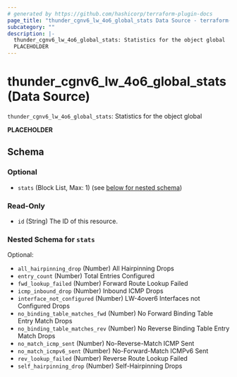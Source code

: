 ```yaml
---
# generated by https://github.com/hashicorp/terraform-plugin-docs
page_title: "thunder_cgnv6_lw_4o6_global_stats Data Source - terraform-provider-thunder"
subcategory: ""
description: |-
  thunder_cgnv6_lw_4o6_global_stats: Statistics for the object global
  PLACEHOLDER
---
```


# thunder_cgnv6_lw_4o6_global_stats (Data Source)

`thunder_cgnv6_lw_4o6_global_stats`: Statistics for the object global

__PLACEHOLDER__



<!-- schema generated by tfplugindocs -->
## Schema

### Optional

- `stats` (Block List, Max: 1) (see [below for nested schema](#nestedblock--stats))

### Read-Only

- `id` (String) The ID of this resource.

<a id="nestedblock--stats"></a>
### Nested Schema for `stats`

Optional:

- `all_hairpinning_drop` (Number) All Hairpinning Drops
- `entry_count` (Number) Total Entries Configured
- `fwd_lookup_failed` (Number) Forward Route Lookup Failed
- `icmp_inbound_drop` (Number) Inbound ICMP Drops
- `interface_not_configured` (Number) LW-4over6 Interfaces not Configured Drops
- `no_binding_table_matches_fwd` (Number) No Forward Binding Table Entry Match Drops
- `no_binding_table_matches_rev` (Number) No Reverse Binding Table Entry Match Drops
- `no_match_icmp_sent` (Number) No-Reverse-Match ICMP Sent
- `no_match_icmpv6_sent` (Number) No-Forward-Match ICMPv6 Sent
- `rev_lookup_failed` (Number) Reverse Route Lookup Failed
- `self_hairpinning_drop` (Number) Self-Hairpinning Drops


